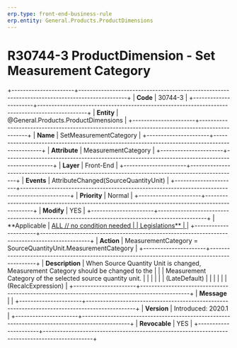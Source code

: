 ```yaml
---
erp.type: front-end-business-rule
erp.entity: General.Products.ProductDimensions
---
```


# R30744-3 ProductDimension - Set Measurement Category
+----------------------+-----------------------------------------------------------------------------------------------+
| **Code**             | 30744-3                                                                                       |
+----------------------+-----------------------------------------------------------------------------------------------+
| **Entity**           | @General.Products.ProductDimensions                                                                              |
+----------------------+-----------------------------------------------------------------------------------------------+
| **Name**             | SetMeasurementCategory                                                                        |
+----------------------+-----------------------------------------------------------------------------------------------+
| **Attribute**        | MeasurementCategory                                                                           |
+----------------------+-----------------------------------------------------------------------------------------------+
| **Layer**            | Front-End                                                                                     |
+----------------------+-----------------------------------------------------------------------------------------------+
| **Events**           | AttributeChanged(SourceQuantityUnit)                                                          |
+----------------------+-----------------------------------------------------------------------------------------------+
| **Priority**         | Normal                                                                                        |
+----------------------+-----------------------------------------------------------------------------------------------+
| **Modify**           | YES                                                                                           |
+----------------------+-----------------------------------------------------------------------------------------------+
| **Applicable         | [ALL // no condition needed                                                                   |
| Legislations**       | ](https://confluence.erp.net/display/techdoc/Country+Specific+Functionality)                  |
+----------------------+-----------------------------------------------------------------------------------------------+
| **Action**           | MeasurementCategory = SourceQuantityUnit.MeasurementCategory                                  |
+----------------------+-----------------------------------------------------------------------------------------------+
| **Description**      | When Source Quantity Unit is changed, Measurement Category should be changed to the           |
|                      | Measurement Category of the selected source quantity unit.                                    |
|                      |                                                                                               |
|                      | (LateDefault)                                                                                 |
|                      |                                                                                               |
|                      | (RecalcExpression)                                                                            |
+----------------------+-----------------------------------------------------------------------------------------------+
| **Message**          |                                                                                               |
+----------------------+-----------------------------------------------------------------------------------------------+
| **Version**          | Introduced: 2020.1                                                                            |
+----------------------+-----------------------------------------------------------------------------------------------+
| **Revocable**        | YES                                                                                           |
+----------------------+-----------------------------------------------------------------------------------------------+

  

  

  

